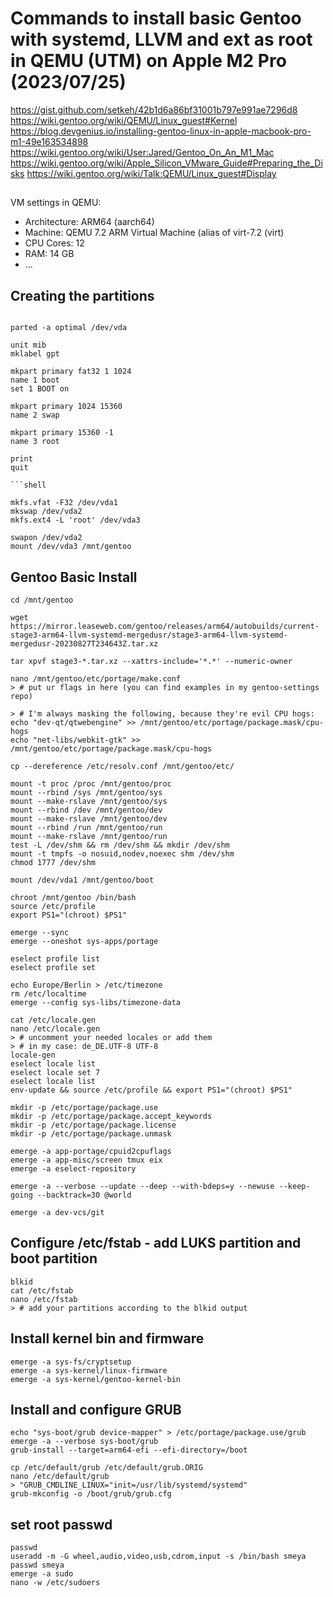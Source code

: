 # Commands to install basic Gentoo with systemd, LLVM and ext as root in QEMU (UTM) on Apple M2 Pro (2023/07/25)

https://gist.github.com/setkeh/42b1d6a86bf31001b797e991ae7296d8
https://wiki.gentoo.org/wiki/QEMU/Linux_guest#Kernel
https://blog.devgenius.io/installing-gentoo-linux-in-apple-macbook-pro-m1-49e163534898
https://wiki.gentoo.org/wiki/User:Jared/Gentoo_On_An_M1_Mac
https://wiki.gentoo.org/wiki/Apple_Silicon_VMware_Guide#Preparing_the_Disks
https://wiki.gentoo.org/wiki/Talk:QEMU/Linux_guest#Display

##

VM settings in QEMU:

- Architecture: ARM64 (aarch64)
- Machine: QEMU 7.2 ARM Virtual Machine (alias of virt-7.2 (virt)
- CPU Cores: 12
- RAM: 14 GB
- ...

## Creating the partitions

```shell

parted -a optimal /dev/vda

unit mib
mklabel gpt

mkpart primary fat32 1 1024
name 1 boot
set 1 BOOT on

mkpart primary 1024 15360
name 2 swap

mkpart primary 15360 -1
name 3 root

print
quit

```shell 

mkfs.vfat -F32 /dev/vda1
mkswap /dev/vda2
mkfs.ext4 -L 'root' /dev/vda3

swapon /dev/vda2
mount /dev/vda3 /mnt/gentoo
```

## Gentoo Basic Install

```shell
cd /mnt/gentoo

wget https://mirror.leaseweb.com/gentoo/releases/arm64/autobuilds/current-stage3-arm64-llvm-systemd-mergedusr/stage3-arm64-llvm-systemd-mergedusr-20230827T234643Z.tar.xz

tar xpvf stage3-*.tar.xz --xattrs-include='*.*' --numeric-owner

nano /mnt/gentoo/etc/portage/make.conf
> # put ur flags in here (you can find examples in my gentoo-settings repo)

> # I'm always masking the following, because they're evil CPU hogs:
echo "dev-qt/qtwebengine" >> /mnt/gentoo/etc/portage/package.mask/cpu-hogs
echo "net-libs/webkit-gtk" >> /mnt/gentoo/etc/portage/package.mask/cpu-hogs

cp --dereference /etc/resolv.conf /mnt/gentoo/etc/

mount -t proc /proc /mnt/gentoo/proc
mount --rbind /sys /mnt/gentoo/sys
mount --make-rslave /mnt/gentoo/sys
mount --rbind /dev /mnt/gentoo/dev
mount --make-rslave /mnt/gentoo/dev
mount --rbind /run /mnt/gentoo/run 
mount --make-rslave /mnt/gentoo/run
test -L /dev/shm && rm /dev/shm && mkdir /dev/shm
mount -t tmpfs -o nosuid,nodev,noexec shm /dev/shm
chmod 1777 /dev/shm

mount /dev/vda1 /mnt/gentoo/boot

chroot /mnt/gentoo /bin/bash
source /etc/profile
export PS1="(chroot) $PS1"

emerge --sync
emerge --oneshot sys-apps/portage

eselect profile list
eselect profile set 

echo Europe/Berlin > /etc/timezone
rm /etc/localtime
emerge --config sys-libs/timezone-data

cat /etc/locale.gen
nano /etc/locale.gen
> # uncomment your needed locales or add them
> # in my case: de_DE.UTF-8 UTF-8
locale-gen
eselect locale list
eselect locale set 7
eselect locale list
env-update && source /etc/profile && export PS1="(chroot) $PS1"

mkdir -p /etc/portage/package.use
mkdir -p /etc/portage/package.accept_keywords
mkdir -p /etc/portage/package.license
mkdir -p /etc/portage/package.unmask
```

```shell
emerge -a app-portage/cpuid2cpuflags
emerge -a app-misc/screen tmux eix
emerge -a eselect-repository

emerge -a --verbose --update --deep --with-bdeps=y --newuse --keep-going --backtrack=30 @world

emerge -a dev-vcs/git
```

## Configure /etc/fstab - add LUKS partition and boot partition
```shell
blkid
cat /etc/fstab
nano /etc/fstab
> # add your partitions according to the blkid output
```

## Install kernel bin and firmware
```shell
emerge -a sys-fs/cryptsetup
emerge -a sys-kernel/linux-firmware
emerge -a sys-kernel/gentoo-kernel-bin
```

## Install and configure GRUB
```shell
echo "sys-boot/grub device-mapper" > /etc/portage/package.use/grub
emerge -a --verbose sys-boot/grub
grub-install --target=arm64-efi --efi-directory=/boot

cp /etc/default/grub /etc/default/grub.ORIG
nano /etc/default/grub
> "GRUB_CMDLINE_LINUX="init=/usr/lib/systemd/systemd"
grub-mkconfig -o /boot/grub/grub.cfg
```

## set root passwd
```shell
passwd
useradd -m -G wheel,audio,video,usb,cdrom,input -s /bin/bash smeya
passwd smeya
emerge -a sudo
nano -w /etc/sudoers
```